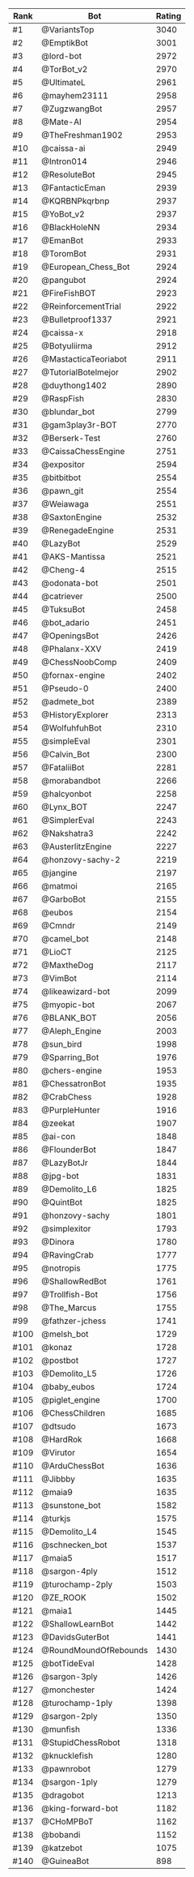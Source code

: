 Rank|Bot|Rating
---|---|---
#1|@VariantsTop|3040
#2|@EmptikBot|3001
#3|@lord-bot|2972
#4|@TorBot_v2|2970
#5|@UltimateL|2961
#6|@mayhem23111|2958
#7|@ZugzwangBot|2957
#8|@Mate-AI|2954
#9|@TheFreshman1902|2953
#10|@caissa-ai|2949
#11|@Intron014|2946
#12|@ResoluteBot|2945
#13|@FantacticEman|2939
#14|@KQRBNPkqrbnp|2937
#15|@YoBot_v2|2937
#16|@BlackHoleNN|2934
#17|@EmanBot|2933
#18|@ToromBot|2931
#19|@European_Chess_Bot|2924
#20|@pangubot|2924
#21|@FireFishBOT|2923
#22|@ReinforcementTrial|2922
#23|@Bulletproof1337|2921
#24|@caissa-x|2918
#25|@Botyuliirma|2912
#26|@MastacticaTeoriabot|2911
#27|@TutorialBotelmejor|2902
#28|@duythong1402|2890
#29|@RaspFish|2830
#30|@blundar_bot|2799
#31|@gam3play3r-BOT|2770
#32|@Berserk-Test|2760
#33|@CaissaChessEngine|2751
#34|@expositor|2594
#35|@bitbitbot|2554
#36|@pawn_git|2554
#37|@Weiawaga|2551
#38|@SaxtonEngine|2532
#39|@RenegadeEngine|2531
#40|@LazyBot|2529
#41|@AKS-Mantissa|2521
#42|@Cheng-4|2515
#43|@odonata-bot|2501
#44|@catriever|2500
#45|@TuksuBot|2458
#46|@bot_adario|2451
#47|@OpeningsBot|2426
#48|@Phalanx-XXV|2419
#49|@ChessNoobComp|2409
#50|@fornax-engine|2402
#51|@Pseudo-0|2400
#52|@admete_bot|2389
#53|@HistoryExplorer|2313
#54|@WolfuhfuhBot|2310
#55|@simpleEval|2301
#56|@Calvin_Bot|2300
#57|@FataliiBot|2281
#58|@morabandbot|2266
#59|@halcyonbot|2258
#60|@Lynx_BOT|2247
#61|@SimplerEval|2243
#62|@Nakshatra3|2242
#63|@AusterlitzEngine|2227
#64|@honzovy-sachy-2|2219
#65|@jangine|2197
#66|@matmoi|2165
#67|@GarboBot|2155
#68|@eubos|2154
#69|@Cmndr|2149
#70|@camel_bot|2148
#71|@LioCT|2125
#72|@MaxtheDog|2117
#73|@VimBot|2114
#74|@likeawizard-bot|2099
#75|@myopic-bot|2067
#76|@BLANK_BOT|2056
#77|@Aleph_Engine|2003
#78|@sun_bird|1998
#79|@Sparring_Bot|1976
#80|@chers-engine|1953
#81|@ChessatronBot|1935
#82|@CrabChess|1928
#83|@PurpleHunter|1916
#84|@zeekat|1907
#85|@ai-con|1848
#86|@FlounderBot|1847
#87|@LazyBotJr|1844
#88|@jpg-bot|1831
#89|@Demolito_L6|1825
#90|@QuintBot|1825
#91|@honzovy-sachy|1801
#92|@simplexitor|1793
#93|@Dinora|1780
#94|@RavingCrab|1777
#95|@notropis|1775
#96|@ShallowRedBot|1761
#97|@Trollfish-Bot|1756
#98|@The_Marcus|1755
#99|@fathzer-jchess|1741
#100|@melsh_bot|1729
#101|@konaz|1728
#102|@postbot|1727
#103|@Demolito_L5|1726
#104|@baby_eubos|1724
#105|@piglet_engine|1700
#106|@ChessChildren|1685
#107|@dtsudo|1673
#108|@HardRok|1668
#109|@Virutor|1654
#110|@ArduChessBot|1636
#111|@Jibbby|1635
#112|@maia9|1635
#113|@sunstone_bot|1582
#114|@turkjs|1575
#115|@Demolito_L4|1545
#116|@schnecken_bot|1537
#117|@maia5|1517
#118|@sargon-4ply|1512
#119|@turochamp-2ply|1503
#120|@ZE_ROOK|1502
#121|@maia1|1445
#122|@ShallowLearnBot|1442
#123|@DavidsGuterBot|1441
#124|@RoundMoundOfRebounds|1430
#125|@botTideEval|1428
#126|@sargon-3ply|1426
#127|@monchester|1424
#128|@turochamp-1ply|1398
#129|@sargon-2ply|1350
#130|@munfish|1336
#131|@StupidChessRobot|1318
#132|@knucklefish|1280
#133|@pawnrobot|1279
#134|@sargon-1ply|1279
#135|@dragobot|1213
#136|@king-forward-bot|1182
#137|@CHoMPBoT|1162
#138|@bobandi|1152
#139|@katzebot|1075
#140|@GuineaBot|898
